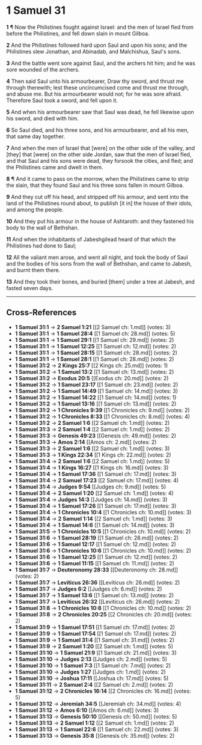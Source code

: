 # 1 Samuel 31

**1** ¶ Now the Philistines fought against Israel: and the men of Israel fled from before the Philistines, and fell down slain in mount Gilboa.

**2** And the Philistines followed hard upon Saul and upon his sons; and the Philistines slew Jonathan, and Abinadab, and Malchishua, Saul's sons.

**3** And the battle went sore against Saul, and the archers hit him; and he was sore wounded of the archers.

**4** Then said Saul unto his armourbearer, Draw thy sword, and thrust me through therewith; lest these uncircumcised come and thrust me through, and abuse me. But his armourbearer would not; for he was sore afraid. Therefore Saul took a sword, and fell upon it.

**5** And when his armourbearer saw that Saul was dead, he fell likewise upon his sword, and died with him.

**6** So Saul died, and his three sons, and his armourbearer, and all his men, that same day together.

**7** And when the men of Israel that [were] on the other side of the valley, and [they] that [were] on the other side Jordan, saw that the men of Israel fled, and that Saul and his sons were dead, they forsook the cities, and fled; and the Philistines came and dwelt in them.

**8** ¶ And it came to pass on the morrow, when the Philistines came to strip the slain, that they found Saul and his three sons fallen in mount Gilboa.

**9** And they cut off his head, and stripped off his armour, and sent into the land of the Philistines round about, to publish [it in] the house of their idols, and among the people.

**10** And they put his armour in the house of Ashtaroth: and they fastened his body to the wall of Bethshan.

**11** And when the inhabitants of Jabeshgilead heard of that which the Philistines had done to Saul;

**12** All the valiant men arose, and went all night, and took the body of Saul and the bodies of his sons from the wall of Bethshan, and came to Jabesh, and burnt them there.

**13** And they took their bones, and buried [them] under a tree at Jabesh, and fasted seven days.

---

## Cross-References

- **1 Samuel 31:1** → **2 Samuel 1:21** [[2 Samuel ch: 1.md]] (votes: 3)
- **1 Samuel 31:1** → **1 Samuel 28:4** [[1 Samuel ch: 28.md]] (votes: 5)
- **1 Samuel 31:1** → **1 Samuel 29:1** [[1 Samuel ch: 29.md]] (votes: 2)
- **1 Samuel 31:1** → **1 Samuel 12:25** [[1 Samuel ch: 12.md]] (votes: 2)
- **1 Samuel 31:1** → **1 Samuel 28:15** [[1 Samuel ch: 28.md]] (votes: 2)
- **1 Samuel 31:1** → **1 Samuel 28:1** [[1 Samuel ch: 28.md]] (votes: 2)
- **1 Samuel 31:2** → **2 Kings 25:7** [[2 Kings ch: 25.md]] (votes: 1)
- **1 Samuel 31:2** → **1 Samuel 13:2** [[1 Samuel ch: 13.md]] (votes: 2)
- **1 Samuel 31:2** → **Exodus 20:5** [[Exodus ch: 20.md]] (votes: 2)
- **1 Samuel 31:2** → **1 Samuel 23:17** [[1 Samuel ch: 23.md]] (votes: 2)
- **1 Samuel 31:2** → **1 Samuel 14:49** [[1 Samuel ch: 14.md]] (votes: 3)
- **1 Samuel 31:2** → **1 Samuel 14:22** [[1 Samuel ch: 14.md]] (votes: 1)
- **1 Samuel 31:2** → **1 Samuel 13:16** [[1 Samuel ch: 13.md]] (votes: 2)
- **1 Samuel 31:2** → **1 Chronicles 9:39** [[1 Chronicles ch: 9.md]] (votes: 2)
- **1 Samuel 31:2** → **1 Chronicles 8:33** [[1 Chronicles ch: 8.md]] (votes: 4)
- **1 Samuel 31:2** → **2 Samuel 1:6** [[2 Samuel ch: 1.md]] (votes: 2)
- **1 Samuel 31:3** → **2 Samuel 1:4** [[2 Samuel ch: 1.md]] (votes: 2)
- **1 Samuel 31:3** → **Genesis 49:23** [[Genesis ch: 49.md]] (votes: 2)
- **1 Samuel 31:3** → **Amos 2:14** [[Amos ch: 2.md]] (votes: 2)
- **1 Samuel 31:3** → **2 Samuel 1:6** [[2 Samuel ch: 1.md]] (votes: 3)
- **1 Samuel 31:3** → **1 Kings 22:34** [[1 Kings ch: 22.md]] (votes: 2)
- **1 Samuel 31:4** → **2 Samuel 1:6** [[2 Samuel ch: 1.md]] (votes: 5)
- **1 Samuel 31:4** → **1 Kings 16:27** [[1 Kings ch: 16.md]] (votes: 3)
- **1 Samuel 31:4** → **1 Samuel 17:36** [[1 Samuel ch: 17.md]] (votes: 3)
- **1 Samuel 31:4** → **2 Samuel 17:23** [[2 Samuel ch: 17.md]] (votes: 4)
- **1 Samuel 31:4** → **Judges 9:54** [[Judges ch: 9.md]] (votes: 5)
- **1 Samuel 31:4** → **2 Samuel 1:20** [[2 Samuel ch: 1.md]] (votes: 4)
- **1 Samuel 31:4** → **Judges 14:3** [[Judges ch: 14.md]] (votes: 3)
- **1 Samuel 31:4** → **1 Samuel 17:26** [[1 Samuel ch: 17.md]] (votes: 3)
- **1 Samuel 31:4** → **1 Chronicles 10:4** [[1 Chronicles ch: 10.md]] (votes: 3)
- **1 Samuel 31:4** → **2 Samuel 1:14** [[2 Samuel ch: 1.md]] (votes: 3)
- **1 Samuel 31:4** → **1 Samuel 14:6** [[1 Samuel ch: 14.md]] (votes: 3)
- **1 Samuel 31:5** → **1 Chronicles 10:5** [[1 Chronicles ch: 10.md]] (votes: 2)
- **1 Samuel 31:6** → **1 Samuel 28:19** [[1 Samuel ch: 28.md]] (votes: 2)
- **1 Samuel 31:6** → **1 Samuel 12:17** [[1 Samuel ch: 12.md]] (votes: 2)
- **1 Samuel 31:6** → **1 Chronicles 10:6** [[1 Chronicles ch: 10.md]] (votes: 2)
- **1 Samuel 31:6** → **1 Samuel 12:25** [[1 Samuel ch: 12.md]] (votes: 2)
- **1 Samuel 31:6** → **1 Samuel 11:15** [[1 Samuel ch: 11.md]] (votes: 2)
- **1 Samuel 31:7** → **Deuteronomy 28:33** [[Deuteronomy ch: 28.md]] (votes: 2)
- **1 Samuel 31:7** → **Leviticus 26:36** [[Leviticus ch: 26.md]] (votes: 2)
- **1 Samuel 31:7** → **Judges 6:2** [[Judges ch: 6.md]] (votes: 2)
- **1 Samuel 31:7** → **1 Samuel 13:6** [[1 Samuel ch: 13.md]] (votes: 2)
- **1 Samuel 31:7** → **Leviticus 26:32** [[Leviticus ch: 26.md]] (votes: 2)
- **1 Samuel 31:8** → **1 Chronicles 10:8** [[1 Chronicles ch: 10.md]] (votes: 2)
- **1 Samuel 31:8** → **2 Chronicles 20:25** [[2 Chronicles ch: 20.md]] (votes: 2)
- **1 Samuel 31:9** → **1 Samuel 17:51** [[1 Samuel ch: 17.md]] (votes: 2)
- **1 Samuel 31:9** → **1 Samuel 17:54** [[1 Samuel ch: 17.md]] (votes: 2)
- **1 Samuel 31:9** → **1 Samuel 31:4** [[1 Samuel ch: 31.md]] (votes: 2)
- **1 Samuel 31:9** → **2 Samuel 1:20** [[2 Samuel ch: 1.md]] (votes: 5)
- **1 Samuel 31:10** → **1 Samuel 21:9** [[1 Samuel ch: 21.md]] (votes: 3)
- **1 Samuel 31:10** → **Judges 2:13** [[Judges ch: 2.md]] (votes: 5)
- **1 Samuel 31:10** → **1 Samuel 7:3** [[1 Samuel ch: 7.md]] (votes: 2)
- **1 Samuel 31:10** → **Judges 1:27** [[Judges ch: 1.md]] (votes: 2)
- **1 Samuel 31:10** → **Joshua 17:11** [[Joshua ch: 17.md]] (votes: 5)
- **1 Samuel 31:11** → **2 Samuel 2:4** [[2 Samuel ch: 2.md]] (votes: 2)
- **1 Samuel 31:12** → **2 Chronicles 16:14** [[2 Chronicles ch: 16.md]] (votes: 5)
- **1 Samuel 31:12** → **Jeremiah 34:5** [[Jeremiah ch: 34.md]] (votes: 4)
- **1 Samuel 31:12** → **Amos 6:10** [[Amos ch: 6.md]] (votes: 3)
- **1 Samuel 31:13** → **Genesis 50:10** [[Genesis ch: 50.md]] (votes: 5)
- **1 Samuel 31:13** → **2 Samuel 1:12** [[2 Samuel ch: 1.md]] (votes: 2)
- **1 Samuel 31:13** → **1 Samuel 22:6** [[1 Samuel ch: 22.md]] (votes: 3)
- **1 Samuel 31:13** → **Genesis 35:8** [[Genesis ch: 35.md]] (votes: 2)
